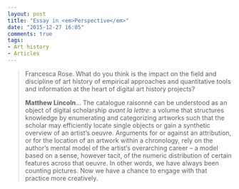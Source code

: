 ```yaml
---
layout: post
title: "Essay in <em>Perspective</em>"
date: "2015-12-27 16:05"
comments: true
tags:
- Art history
- Articles
---
```

>Francesca Rose. What do you think is the impact on the field and discipline of art history of empirical approaches and quantitative tools and information at the heart of digital art history projects?
>
>**Matthew Lincoln**... The catalogue raisonné can be understood as an object of digital scholarship _avant la lettre_: a volume that structures knowledge by enumerating and categorizing artworks such that the scholar may efficiently locate single objects or gain a synthetic overview of an artist’s oeuvre. Arguments for or against an attribution, or for the location of an artwork within a chronology, rely on the author’s mental model of the artist’s overarching career – a model based on a sense, however tacit, of the numeric distribution of certain features across that oeuvre. In other words, we have always been counting pictures. Now we have a chance to engage with that practice more creatively.

